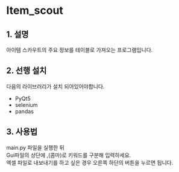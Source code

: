 # Item_scout

## 1. 설명
아이템 스카우트의 주요 정보를 테이블로 가져오는 프로그램입니다.


## 2. 선행 설치
다음의 라이브러리가 설치 되어있어야합니다.
- PyQt5
- selenium
- pandas

## 3. 사용법
main.py 파일을 실행한 뒤\
Gui파일의 상단에 ,(콤마)로 키워드를 구분해 입력하세요.\
엑셀 파일로 내보내기를 하고 싶은 경우 오른쪽 하단의 버튼을 누르면 됩니다.

